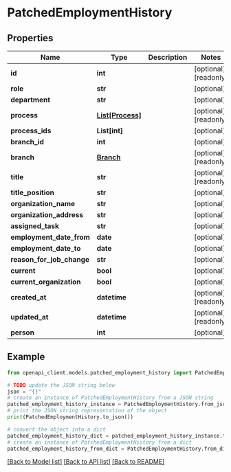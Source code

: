 # PatchedEmploymentHistory


## Properties

Name | Type | Description | Notes
------------ | ------------- | ------------- | -------------
**id** | **int** |  | [optional] [readonly] 
**role** | **str** |  | [optional] 
**department** | **str** |  | [optional] 
**process** | [**List[Process]**](Process.md) |  | [optional] [readonly] 
**process_ids** | **List[int]** |  | [optional] 
**branch_id** | **int** |  | [optional] 
**branch** | [**Branch**](Branch.md) |  | [optional] [readonly] 
**title** | **str** |  | [optional] [readonly] 
**title_position** | **str** |  | [optional] 
**organization_name** | **str** |  | [optional] 
**organization_address** | **str** |  | [optional] 
**assigned_task** | **str** |  | [optional] 
**employment_date_from** | **date** |  | [optional] 
**employment_date_to** | **date** |  | [optional] 
**reason_for_job_change** | **str** |  | [optional] 
**current** | **bool** |  | [optional] 
**current_organization** | **bool** |  | [optional] 
**created_at** | **datetime** |  | [optional] [readonly] 
**updated_at** | **datetime** |  | [optional] [readonly] 
**person** | **int** |  | [optional] 

## Example

```python
from openapi_client.models.patched_employment_history import PatchedEmploymentHistory

# TODO update the JSON string below
json = "{}"
# create an instance of PatchedEmploymentHistory from a JSON string
patched_employment_history_instance = PatchedEmploymentHistory.from_json(json)
# print the JSON string representation of the object
print(PatchedEmploymentHistory.to_json())

# convert the object into a dict
patched_employment_history_dict = patched_employment_history_instance.to_dict()
# create an instance of PatchedEmploymentHistory from a dict
patched_employment_history_from_dict = PatchedEmploymentHistory.from_dict(patched_employment_history_dict)
```
[[Back to Model list]](../README.md#documentation-for-models) [[Back to API list]](../README.md#documentation-for-api-endpoints) [[Back to README]](../README.md)


